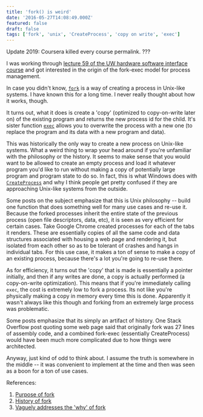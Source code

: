 ```yaml
---
title: 'fork() is weird'
date: '2016-05-27T14:08:49.000Z'
featured: false
draft: false
tags: ['fork', 'unix', 'CreateProcess', 'copy on write', 'exec']
---
```


Update 2019: Coursera killed every course permalink. ???

I was working through [lecture 59 of the UW hardware software interface
course](https://class.coursera.org/hwswinterface-002/lecture/59) and got
interested in the origin of the fork-exec model for process management.

In case you didn't know,
[`fork`](<https://en.wikipedia.org/wiki/Fork_(system_call)>) is a way of
creating a process in Unix-like systems. I have known this for a long time. I
never really thought about how it works, though.

It turns out, what it does is create a 'copy' (optimized to copy-on-write later
on) of the existing program and returns the new process id for the child. It's
sister function [`exec`](<https://en.wikipedia.org/wiki/Exec_(system_call)>)
allows you to overwrite the process with a new one (to replace the program and
its data with a new program and data).

This was historically the only way to create a new process on Unix-like systems.
What a weird thing to wrap your head around if you're unfamiliar with the
philosophy or the history. It seems to make sense that you would want to be
allowed to create an empty process and load it whatever program you'd like to
run without making a copy of potentially large program and program state to do
so. In fact, this is what Windows does with
[`CreateProcess`](<https://msdn.microsoft.com/en-us/library/windows/desktop/ms682425(v=vs.85).aspx>)
and why I think people get pretty confused if they are approaching Unix-like
systems from the outside.

Some posts on the subject emphasize that this is Unix philosophy -- build one
function that does something well for many use cases and re-use it. Because the
forked processes inherit the entire state of the previous process (open file
descriptors, data, etc), it is seen as very efficient for certain cases. Take
Google Chrome created processes for each of the tabs it renders. These are
essentially copies of all the same code and data structures associated with
housing a web page and rendering it, but isolated from each other so as to be
tolerant of crashes and hangs in individual tabs. For this use case, it makes a
ton of sense to make a copy of an existing process, because there's a lot you're
going to re-use there.

As for efficiency, it turns out the 'copy' that is made is essentially a pointer
initially, and then if any writes are done, a copy is actually performed (a
copy-on-write optimization). This means that if you're immediately calling
`exec`, the cost is extremely low to fork a process. Its not like you're
physically making a copy in memory every time this is done. Apparently it wasn't
always like this though and forking from an extremely large process was
problematic.

Some posts emphasize that its simply an artifact of history. One Stack Overflow
post quoting some web page said that originally fork was 27 lines of assembly
code, and a combined fork-exec (essentially CreateProcess) would have been much
more complicated due to how things were architected.

Anyway, just kind of odd to think about. I assume the truth is somewhere in the
middle -- it was convenient to implement at the time and then was seen as a boon
for a ton of use cases.

References:

1.  [Purpose of
    fork](http://stackoverflow.com/questions/985051/what-is-the-purpose-of-fork)
2.  [History of
    fork](http://stackoverflow.com/questions/8292217/why-fork-works-the-way-it-does)
3.  [Vaguely addresses the 'why' of
    fork](http://unix.stackexchange.com/questions/136637/why-do-we-need-to-fork-to-create-new-processes)
